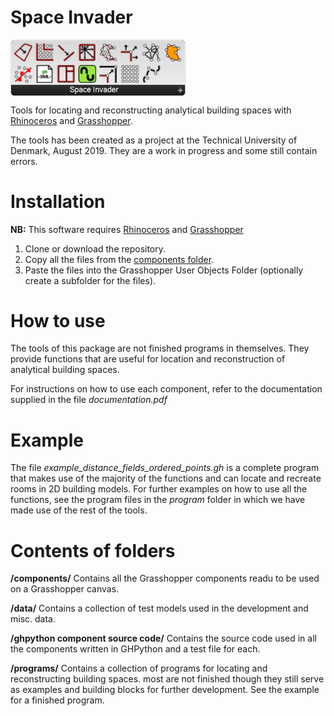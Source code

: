 # Space Invader
<img align="center" src="https://raw.githubusercontent.com/deswaks/space-invader/master/data/space-invader.png" width="280"/>

Tools for locating and reconstructing analytical building spaces with <a href="https://www.rhino3d.com/">Rhinoceros</a> and <a href="https://www.grasshopper3d.com/">Grasshopper</a>.

The tools has been created as a project at the Technical University of Denmark, August 2019. They are a work in progress and some still contain errors.

# Installation
<b>NB:</b> This software requires <a href="https://www.rhino3d.com/">Rhinoceros</a> and <a href="https://www.grasshopper3d.com/">Grasshopper</a>
1. Clone or download the repository.
2. Copy all the files from the <a href="https://github.com/deswaks/space-invader/tree/master/components">components folder</a>.
3. Paste the files into the Grasshopper User Objects Folder (optionally create a subfolder for the files).

# How to use
The tools of this package are not finished programs in themselves. They provide functions that are useful for location and reconstruction of analytical building spaces.

For instructions on how to use each component, refer to the documentation supplied in the file <i>documentation.pdf</i>

# Example
The file <i>example_distance_fields_ordered_points.gh</i> is a complete program that makes use of the majority of the functions and can locate and recreate rooms in 2D building models. For further examples on how to use all the functions, see the program files in the <i>program</i> folder in which we have made use of the rest of the tools.

# Contents of folders
<b>/components/</b> Contains all the Grasshopper components readu to be used on a Grasshopper canvas.

<b>/data/</b> Contains a collection of test models used in the development and misc. data.

<b>/ghpython component source code/</b> Contains the source code used in all the components written in GHPython and a test file for each.

<b>/programs/</b> Contains a collection of programs for locating and reconstructing building spaces. most are not finished though they still serve as examples and building blocks for further development. See the example for a finished program.

